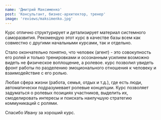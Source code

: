 ```yaml
---
name: 'Дмитрий Максименко'
post: 'Консультант, бизнес-архитектор, тренер'
image: 'reviews/maksimenko.jpg'
---
```


Курс отлично структурирует и детализирует материал системного саморазвития. Рекомендую этот курс в качестве базы всем как совместно с другими начальными курсами, так и отдельно.

Стало окончательно понятно, что человек (агент) - это совокупность его ролей и только тренировками и осознанным усилием возможно видеть не физическое воплощение, а ролевое. курс позволил увидеть фронт работы по разделению эмоционального отношения к человеку и взаимодействие с его ролью.

Любая сфера жизни (работа, семья, отдых и т.д.), где есть люди, автоматически подразумевает ролевые концепции. Курс позволяет задуматься о ролевых позициях участников, выделить их, смоделировать интересы и поискать наилучшую стратегию коммуникаций с ролями.

Спасибо Ивану за хороший курс.
